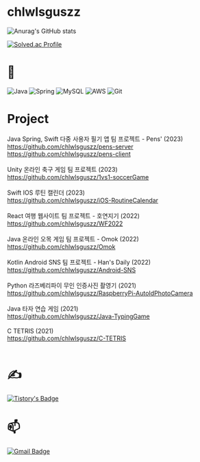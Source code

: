 # chlwlsguszz

![Anurag's GitHub stats](https://github-readme-stats.vercel.app/api?username=chlwlsguszz&show_icons=true&theme=dark)

[![Solved.ac Profile](http://mazassumnida.wtf/api/v2/generate_badge?boj=chlwlsguszz)](https://solved.ac/chlwlsguszz/)

# 🤔

![Java](https://img.shields.io/badge/Java-007396.svg?&style=for-the-badge&logo=Java&logoColor=white)
![Spring](https://img.shields.io/badge/Spring-6DB33F.svg?&style=for-the-badge&logo=Spring&logoColor=white)
![MySQL](https://img.shields.io/badge/MySQL-4479A1.svg?&style=for-the-badge&logo=MySQL&logoColor=white)
![AWS](https://img.shields.io/badge/AWS-%23FF9900.svg?style=for-the-badge&logo=amazon-aws&logoColor=white)
![Git](https://img.shields.io/badge/Git-F05032.svg?&style=for-the-badge&logo=Git&logoColor=white)

# Project

Java Spring, Swift 다중 사용자 필기 앱 팀 프로젝트 - Pens' (2023) <br/>
https://github.com/chlwlsguszz/pens-server <br/>
https://github.com/chlwlsguszz/pens-client <br/><br/>
Unity 온라인 축구 게임 팀 프로젝트 (2023) <br/>
https://github.com/chlwlsguszz/1vs1-soccerGame <br/><br/>
Swift IOS 루틴 캘린더 (2023) <br/>
https://github.com/chlwlsguszz/iOS-RoutineCalendar <br/><br/>
React 여행 웹사이트 팀 프로젝트 - 호연지기 (2022) <br/>
https://github.com/chlwlsguszz/WF2022 <br/><br/>
Java 온라인 오목 게임 팀 프로젝트 - Omok (2022) <br/>
https://github.com/chlwlsguszz/Omok <br/><br/>
Kotlin Android SNS 팀 프로젝트 - Han's Daily (2022) <br/>
https://github.com/chlwlsguszz/Android-SNS <br/><br/>
Python 라즈베리파이 무인 인증사진 촬영기 (2021) <br/>
https://github.com/chlwlsguszz/RaspberryPi-AutoIdPhotoCamera <br/><br/>
Java 타자 연습 게임 (2021) <br/>
https://github.com/chlwlsguszz/Java-TypingGame <br/><br/>
C TETRIS (2021) <br/>
https://github.com/chlwlsguszz/C-TETRIS<br/><br/>


# ✍️
[![Tistory's Badge](https://github-readme-tistory-card.vercel.app/api/badge?name=tistory&theme={default})](https://chlwlsguszz.tistory.com/)

# 📫

[![Gmail Badge](https://img.shields.io/badge/Gmail-d14836?style=flat-square&logo=Gmail&logoColor=white&link=mailto:chlwlsguszz@gmail.com)](mailto:chlwlsguszz@gmail.com)

<!--
**chlwlsguszz/chlwlsguszz** is a ✨ _special_ ✨ repository because its `README.md` (this file) appears on your GitHub profile.

Here are some ideas to get you started:

- 🔭 I’m currently working on ...
- 🌱 I’m currently learning ...
- 👯 I’m looking to collaborate on ...
- 🤔 I’m looking for help with ...
- 💬 Ask me about ...
- 📫 How to reach me: ...
- 😄 Pronouns: ...
- ⚡ Fun fact: ...
-->

